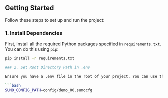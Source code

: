## Getting Started

Follow these steps to set up and run the project:

### 1. Install Dependencies

First, install all the required Python packages specified in `requirements.txt`. You can do this using `pip`:

```bash
pip install -r requirements.txt

### 2. Set Root Directory Path in .env

Ensure you have a .env file in the root of your project. You can use this file to set the necessary environment variables.

```bash
SUMO_CONFIG_PATH=config/demo_00.sumocfg

